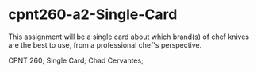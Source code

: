 # cpnt260-a2-Single-Card
This assignment will be a single card about which brand(s) of chef knives are the best to use, from a professional chef's perspective.

CPNT 260; 
Single Card;
Chad Cervantes; 

